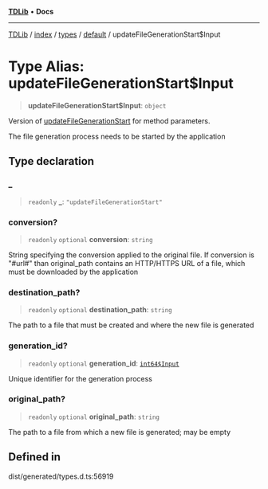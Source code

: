 [**TDLib**](../../../../../../README.md) • **Docs**

***

[TDLib](../../../../../../modules.md) / [index](../../../../../README.md) / [types](../../../README.md) / [default](../README.md) / updateFileGenerationStart$Input

# Type Alias: updateFileGenerationStart$Input

> **updateFileGenerationStart$Input**: `object`

Version of [updateFileGenerationStart](updateFileGenerationStart.md) for method parameters.

The file generation process needs to be started by the application

## Type declaration

### \_

> `readonly` **\_**: `"updateFileGenerationStart"`

### conversion?

> `readonly` `optional` **conversion**: `string`

String specifying the conversion applied to the original file. If conversion is "#url#" than original_path contains an HTTP/HTTPS URL of a file, which must be downloaded by the application

### destination\_path?

> `readonly` `optional` **destination\_path**: `string`

The path to a file that must be created and where the new file is generated

### generation\_id?

> `readonly` `optional` **generation\_id**: [`int64$Input`](int64$Input.md)

Unique identifier for the generation process

### original\_path?

> `readonly` `optional` **original\_path**: `string`

The path to a file from which a new file is generated; may be empty

## Defined in

dist/generated/types.d.ts:56919
